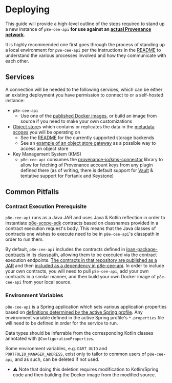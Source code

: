 # Deploying

This guide will provide a high-level outline of the steps required to stand up a new instance of `p8e-cee-api` **for use against an [actual Provenance network](https://github.com/provenance-io/provenance#active-networks)**.

It is highly recommended one first goes through the process of standing up a local environment for `p8e-cee-api` per the instructions in the [README](README.md) to understand the various processes involved and how they communicate with each other.

## Services

A connection will be needed to the following services, which can be either an existing deployment you have permission to connect to or a self-hosted instance:

- `p8e-cee-api`
  - Use one of the [published Docker images](https://hub.docker.com/r/provenanceio/p8e-cee-api/), or build an image from source if you need to make your own customizations
- [Object store](https://github.com/provenance-io/object-store)s which contains or replicates the data in the [metadata scopes](https://developer.provenance.io/docs/pb/modules/metadata-module#scope-data-structures) you will be operating on
  - See the [README](https://github.com/provenance-io/object-store#backends) for the currently supported storage backends
  - See an [example of an object store gateway](https://github.com/FigureTechnologies/object-store-gateway/) as a possible way to access an object store
- Key Management System (KMS)
  - `p8e-cee-api` consumes the [provenance-io/kms-connector](https://github.com/provenance-io/kms-connector) library to allow for fetching of Provenance account keys from any plugin defined there (as of writing, there is default support for [Vault](https://www.vaultproject.io/) & tentative support for Fortanix and Keystone)

## Common Pitfalls
### Contract Execution Prerequisite
`p8e-cee-api` runs as a Java JAR and uses Java & Kotlin reflection in order to instantiate [p8e-scope-sdk](https://github.com/provenance-io/p8e-scope-sdk) contracts based on classnames provided in a contract execution request's body. This means that the Java classes of contracts one wishes to execute need to be in `p8e-cee-api`'s classpath in order to run them.

By default, `p8e-cee-api` includes the contracts defined in [loan-package-contracts](https://github.com/provenance-io/loan-package-contracts) in its classpath, allowing them to be executed via the contract execution endpoints. [The contracts in that repository are published as a JAR](https://search.maven.org/artifact/io.provenance.loan-package/contract) and then [included as a dependency in p8e-cee-api](https://github.com/provenance-io/p8e-cee-api/blob/5ffb3f5760cbff388eafd3e969311adaded9de74/service/build.gradle.kts#L59). In order to include your own contracts, you will need to pull `p8e-cee-api`, add your own contracts in a similar manner, and then build your own Docker image of `p8e-cee-api` from your local source.
### Environment Variables
`p8e-cee-api` is a Spring application which sets various application properties based on [definitions determined by the active Spring profile](https://github.com/provenance-io/p8e-cee-api/tree/174f066aa91b510cdb777f1b09010693b34fe838/service/src/main/resources).
Any environment variable defined in the active Spring profile's `*.properties` file will need to be defined in order for the service to run.

Data types should be inferrable from the corresponding Kotlin classes annotated with `@ConfigurationProperties`.

Some environment variables, e.g. `DART_UUID` and `PORTFOLIO_MANAGER_ADDRESS`, exist only to tailor to common users of `p8e-cee-api`, and as such, can be deleted if not used.
  - ⚠️ Note that doing this deletion requires modification to Kotlin/Spring code and then building the Docker image from the modified source.
